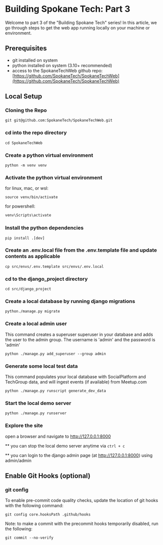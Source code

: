 # **Building Spokane Tech: Part 3**

Welcome to part 3 of the "Building Spokane Tech" series! In this article, we go through steps to get the web app running locally on your machine or environment.


## **Prerequisites**
- git installed on system
- python installed on system (3.10+ recommended)
- access to the SpokaneTechWeb github repo: [https://github.com/SpokaneTech/SpokaneTechWeb](https://github.com/SpokaneTech/SpokaneTechWeb)

## **Local Setup**

### Cloning the Repo
```
git git@github.com:SpokaneTech/SpokaneTechWeb.git
```

### cd into the repo directory
```
cd SpokaneTechWeb
```

### Create a python virtual environment
```
python -m venv venv
```

### Activate the python virtual environment
for linux, mac, or wsl:
```
source venv/bin/activate
```
for powershell:

```powershell
venv\Scripts\activate
```

### Install the python dependencies
```
pip install .[dev]
```

### Create an .env.local file from the .env.template file and update contents as applicable
```
cp src/envs/.env.template src/envs/.env.local
```

### cd to the django_project directory
```
cd src/django_project
```

### Create a local database by running django migrations
```
python./manage.py migrate
```

### Create a local admin user
This command creates a superuser superuser in your database and adds the user to the admin group. The username is 'admin' and the password is 'admin'
```
python ./manage.py add_superuser --group admin
```

### Generate some local test data
This command populates your local database with SocialPlatform and TechGroup data, and will ingest events (if available) from Meetup.com 
```
python ./manage.py runscript generate_dev_data
```

### Start the local demo server
```
python ./manage.py runserver
```

### Explore the site
open a browser and navigate to http://127.0.0.1:8000

** you can stop the local demo server anytime via ```ctrl + c ```

** you can login to the django admin page (at http://127.0.0.1:8000) using admin/admin

## **Enable Git Hooks (optional)**
### git config
To enable pre-commit code quality checks, update the location of git hooks with the following command:
```shell
git config core.hooksPath .github/hooks
```

Note: to make a commit with the precommit hooks temporarily disabled, run the following:
```
git commit --no-verify
```
